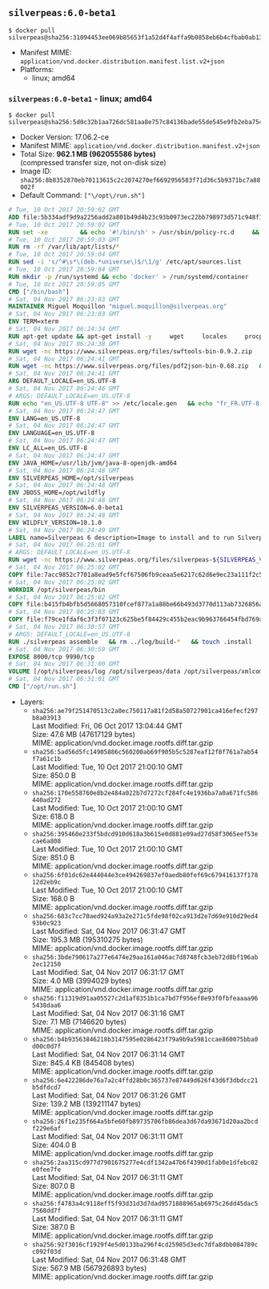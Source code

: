 ## `silverpeas:6.0-beta1`

```console
$ docker pull silverpeas@sha256:31094453ee069b85653f1a52d4f4affa9b0858eb6b4cfbab0ab135a225ba26ad
```

-	Manifest MIME: `application/vnd.docker.distribution.manifest.list.v2+json`
-	Platforms:
	-	linux; amd64

### `silverpeas:6.0-beta1` - linux; amd64

```console
$ docker pull silverpeas@sha256:5d0c32b1aa726dc581aa8e757c84136bade55de545e9fb2eba75479254c804aa
```

-	Docker Version: 17.06.2-ce
-	Manifest MIME: `application/vnd.docker.distribution.manifest.v2+json`
-	Total Size: **962.1 MB (962055586 bytes)**  
	(compressed transfer size, not on-disk size)
-	Image ID: `sha256:8b8352870eb70113615c2c2074270ef6692956583f71d36c5b9371bc7a88002f`
-	Default Command: `["\/opt\/run.sh"]`

```dockerfile
# Tue, 10 Oct 2017 20:59:02 GMT
ADD file:5b334adf9d9a2256add2a801b49d4b23c93b0973ec22bb798973d571c948f102 in / 
# Tue, 10 Oct 2017 20:59:02 GMT
RUN set -xe 		&& echo '#!/bin/sh' > /usr/sbin/policy-rc.d 	&& echo 'exit 101' >> /usr/sbin/policy-rc.d 	&& chmod +x /usr/sbin/policy-rc.d 		&& dpkg-divert --local --rename --add /sbin/initctl 	&& cp -a /usr/sbin/policy-rc.d /sbin/initctl 	&& sed -i 's/^exit.*/exit 0/' /sbin/initctl 		&& echo 'force-unsafe-io' > /etc/dpkg/dpkg.cfg.d/docker-apt-speedup 		&& echo 'DPkg::Post-Invoke { "rm -f /var/cache/apt/archives/*.deb /var/cache/apt/archives/partial/*.deb /var/cache/apt/*.bin || true"; };' > /etc/apt/apt.conf.d/docker-clean 	&& echo 'APT::Update::Post-Invoke { "rm -f /var/cache/apt/archives/*.deb /var/cache/apt/archives/partial/*.deb /var/cache/apt/*.bin || true"; };' >> /etc/apt/apt.conf.d/docker-clean 	&& echo 'Dir::Cache::pkgcache ""; Dir::Cache::srcpkgcache "";' >> /etc/apt/apt.conf.d/docker-clean 		&& echo 'Acquire::Languages "none";' > /etc/apt/apt.conf.d/docker-no-languages 		&& echo 'Acquire::GzipIndexes "true"; Acquire::CompressionTypes::Order:: "gz";' > /etc/apt/apt.conf.d/docker-gzip-indexes 		&& echo 'Apt::AutoRemove::SuggestsImportant "false";' > /etc/apt/apt.conf.d/docker-autoremove-suggests
# Tue, 10 Oct 2017 20:59:03 GMT
RUN rm -rf /var/lib/apt/lists/*
# Tue, 10 Oct 2017 20:59:04 GMT
RUN sed -i 's/^#\s*\(deb.*universe\)$/\1/g' /etc/apt/sources.list
# Tue, 10 Oct 2017 20:59:04 GMT
RUN mkdir -p /run/systemd && echo 'docker' > /run/systemd/container
# Tue, 10 Oct 2017 20:59:05 GMT
CMD ["/bin/bash"]
# Sat, 04 Nov 2017 06:23:03 GMT
MAINTAINER Miguel Moquillon "miguel.moquillon@silverpeas.org"
# Sat, 04 Nov 2017 06:23:03 GMT
ENV TERM=xterm
# Sat, 04 Nov 2017 06:24:34 GMT
RUN apt-get update && apt-get install -y     wget     locales     procps     net-tools     zip     unzip     openjdk-8-jdk     ffmpeg     imagemagick     ghostscript     ure     gpgv   && rm -rf /var/lib/apt/lists/*   && update-ca-certificates -f
# Sat, 04 Nov 2017 06:24:38 GMT
RUN wget -nc https://www.silverpeas.org/files/swftools-bin-0.9.2.zip   && echo 'd40bd091c84bde2872f2733a3c767b3a686c8e8477a3af3a96ef347cf05c5e43 *swftools-bin-0.9.2.zip' | sha256sum -   && unzip swftools-bin-0.9.2.zip -d /   && rm swftools-bin-0.9.2.zip
# Sat, 04 Nov 2017 06:24:41 GMT
RUN wget -nc https://www.silverpeas.org/files/pdf2json-bin-0.68.zip   && echo 'eec849cdd75224f9d44c0999ed1fbe8764a773d8ab0cf7fff4bf922ab81c9f84 *pdf2json-bin-0.68.zip' | sha256sum -   && unzip pdf2json-bin-0.68.zip -d /   && rm pdf2json-bin-0.68.zip
# Sat, 04 Nov 2017 06:24:41 GMT
ARG DEFAULT_LOCALE=en_US.UTF-8
# Sat, 04 Nov 2017 06:24:46 GMT
# ARGS: DEFAULT_LOCALE=en_US.UTF-8
RUN echo "en_US.UTF-8 UTF-8" >> /etc/locale.gen   && echo "fr_FR.UTF-8 UTF-8" >> /etc/locale.gen   && echo "de_DE.UTF-8 UTF-8" >> /etc/locale.gen   && locale-gen   && update-locale LANG=${DEFAULT_LOCALE} LANGUAGE=${DEFAULT_LOCALE} LC_ALL=${DEFAULT_LOCALE}
# Sat, 04 Nov 2017 06:24:47 GMT
ENV LANG=en_US.UTF-8
# Sat, 04 Nov 2017 06:24:47 GMT
ENV LANGUAGE=en_US.UTF-8
# Sat, 04 Nov 2017 06:24:47 GMT
ENV LC_ALL=en_US.UTF-8
# Sat, 04 Nov 2017 06:24:47 GMT
ENV JAVA_HOME=/usr/lib/jvm/java-8-openjdk-amd64
# Sat, 04 Nov 2017 06:24:48 GMT
ENV SILVERPEAS_HOME=/opt/silverpeas
# Sat, 04 Nov 2017 06:24:48 GMT
ENV JBOSS_HOME=/opt/wildfly
# Sat, 04 Nov 2017 06:24:48 GMT
ENV SILVERPEAS_VERSION=6.0-beta1
# Sat, 04 Nov 2017 06:24:48 GMT
ENV WILDFLY_VERSION=10.1.0
# Sat, 04 Nov 2017 06:24:49 GMT
LABEL name=Silverpeas 6 description=Image to install and to run Silverpeas 6 vendor=Silverpeas version=6.0-beta1 build=1
# Sat, 04 Nov 2017 06:25:01 GMT
# ARGS: DEFAULT_LOCALE=en_US.UTF-8
RUN wget -nc https://www.silverpeas.org/files/silverpeas-${SILVERPEAS_VERSION}-wildfly${WILDFLY_VERSION%.?.?}.zip   && wget -nc https://www.silverpeas.org/files/silverpeas-${SILVERPEAS_VERSION}-wildfly${WILDFLY_VERSION%.?.?}.zip.asc   && gpg --keyserver ha.pool.sks-keyservers.net --recv-keys 3F4657EF9C591F2FEA458FEBC19391EB3DF442B6   && gpg --batch --verify silverpeas-${SILVERPEAS_VERSION}-wildfly${WILDFLY_VERSION%.?.?}.zip.asc silverpeas-${SILVERPEAS_VERSION}-wildfly${WILDFLY_VERSION%.?.?}.zip   && wget -nc http://download.jboss.org/wildfly/${WILDFLY_VERSION}.Final/wildfly-${WILDFLY_VERSION}.Final.zip   && unzip silverpeas-${SILVERPEAS_VERSION}-wildfly${WILDFLY_VERSION%.?.?}.zip -d /opt   && unzip wildfly-${WILDFLY_VERSION}.Final.zip -d /opt   && mv /opt/silverpeas-${SILVERPEAS_VERSION}-wildfly${WILDFLY_VERSION%.?.?} /opt/silverpeas   && mv /opt/wildfly-${WILDFLY_VERSION}.Final /opt/wildfly   && rm *.zip   && mkdir -p /root/.m2
# Sat, 04 Nov 2017 06:25:02 GMT
COPY file:7acc9852c7701a8ead9e5fcf67506fb9ceaa5e6217c62d6e9ec23a111f2c5ba1 in /root/.m2/ 
# Sat, 04 Nov 2017 06:25:02 GMT
WORKDIR /opt/silverpeas/bin
# Sat, 04 Nov 2017 06:25:02 GMT
COPY file:b415fb4bfb5d5668057310fcef877a1a88be66b493d3770d113ab7326856a7da in /opt/ 
# Sat, 04 Nov 2017 06:25:03 GMT
COPY file:f79ce1fdaf6c3f3f07123c625be5f84429c455b2eac9b963766454fbd769afe6 in /opt/silverpeas/configuration/silverpeas/ 
# Sat, 04 Nov 2017 06:30:57 GMT
# ARGS: DEFAULT_LOCALE=en_US.UTF-8
RUN ./silverpeas assemble   && rm ../log/build-*   && touch .install
# Sat, 04 Nov 2017 06:30:59 GMT
EXPOSE 8000/tcp 9990/tcp
# Sat, 04 Nov 2017 06:31:00 GMT
VOLUME [/opt/silverpeas/log /opt/silverpeas/data /opt/silverpeas/xmlcomponents/workflows]
# Sat, 04 Nov 2017 06:31:01 GMT
CMD ["/opt/run.sh"]
```

-	Layers:
	-	`sha256:ae79f251470513c2a0ec750117a81f2d58a50727901ca416efecf297b8a03913`  
		Last Modified: Fri, 06 Oct 2017 13:04:44 GMT  
		Size: 47.6 MB (47617129 bytes)  
		MIME: application/vnd.docker.image.rootfs.diff.tar.gzip
	-	`sha256:5ad56d5fc14905886c560200ab69f905b5c5287eaf12f8f761a7ab54f7a61c1b`  
		Last Modified: Tue, 10 Oct 2017 21:00:10 GMT  
		Size: 850.0 B  
		MIME: application/vnd.docker.image.rootfs.diff.tar.gzip
	-	`sha256:170e558760e8b2e484a022b7d7272cf284fc4e1936ba7a0a671fc586440ad272`  
		Last Modified: Tue, 10 Oct 2017 21:00:10 GMT  
		Size: 618.0 B  
		MIME: application/vnd.docker.image.rootfs.diff.tar.gzip
	-	`sha256:395460e233f5bdcd910d618a3b615e0d881e09ad27d58f3065eef53ecae6a808`  
		Last Modified: Tue, 10 Oct 2017 21:00:10 GMT  
		Size: 851.0 B  
		MIME: application/vnd.docker.image.rootfs.diff.tar.gzip
	-	`sha256:6f01dc62e444044e3ce494269837ef0aedb80fef69c679416137f17812d2eb9c`  
		Last Modified: Tue, 10 Oct 2017 21:00:10 GMT  
		Size: 168.0 B  
		MIME: application/vnd.docker.image.rootfs.diff.tar.gzip
	-	`sha256:683c7cc70aed924a93a2e271c5fde98f02ca913d2e7d69e910d29ed493b0c923`  
		Last Modified: Sat, 04 Nov 2017 06:31:47 GMT  
		Size: 195.3 MB (195310275 bytes)  
		MIME: application/vnd.docker.image.rootfs.diff.tar.gzip
	-	`sha256:3bde790617a277e6474e29aa161a046ac7d8748fcb3eb72d8bf196ab2ec12150`  
		Last Modified: Sat, 04 Nov 2017 06:31:17 GMT  
		Size: 4.0 MB (3994029 bytes)  
		MIME: application/vnd.docker.image.rootfs.diff.tar.gzip
	-	`sha256:f11319d91aa05527c2d1af8351b1ca7bd7f956ef8e93f0fbfeaaaa965438daa6`  
		Last Modified: Sat, 04 Nov 2017 06:31:16 GMT  
		Size: 7.1 MB (7146620 bytes)  
		MIME: application/vnd.docker.image.rootfs.diff.tar.gzip
	-	`sha256:b4b93563846218b3147595e0286423f79a9b9a5981ccae860075bba0d00c0d7f`  
		Last Modified: Sat, 04 Nov 2017 06:31:14 GMT  
		Size: 845.4 KB (845408 bytes)  
		MIME: application/vnd.docker.image.rootfs.diff.tar.gzip
	-	`sha256:6e422286de76a7a2c4ffd28b0c365737e87449d626f43d6f3dbdcc21b5dfdcd7`  
		Last Modified: Sat, 04 Nov 2017 06:31:26 GMT  
		Size: 139.2 MB (139211147 bytes)  
		MIME: application/vnd.docker.image.rootfs.diff.tar.gzip
	-	`sha256:26f1e235f664a5bfe60fb89735706fb86dea3d67da93671d20aa2bcdf229e6af`  
		Last Modified: Sat, 04 Nov 2017 06:31:11 GMT  
		Size: 404.0 B  
		MIME: application/vnd.docker.image.rootfs.diff.tar.gzip
	-	`sha256:2aa315cd977d7901675277e4cdf1342a47b6f4390d1fab0e1dfebc02e0fee7fe`  
		Last Modified: Sat, 04 Nov 2017 06:31:11 GMT  
		Size: 807.0 B  
		MIME: application/vnd.docker.image.rootfs.diff.tar.gzip
	-	`sha256:f4783a4c9118eff5f93d31d3d7dad9571888965ab6975c26dd45dac57568dd7f`  
		Last Modified: Sat, 04 Nov 2017 06:31:11 GMT  
		Size: 387.0 B  
		MIME: application/vnd.docker.image.rootfs.diff.tar.gzip
	-	`sha256:92f3016cf1929f4e5d0133ba296f4cd25985d3edc7dfa8dbb084789cc092f03d`  
		Last Modified: Sat, 04 Nov 2017 06:31:48 GMT  
		Size: 567.9 MB (567926893 bytes)  
		MIME: application/vnd.docker.image.rootfs.diff.tar.gzip
